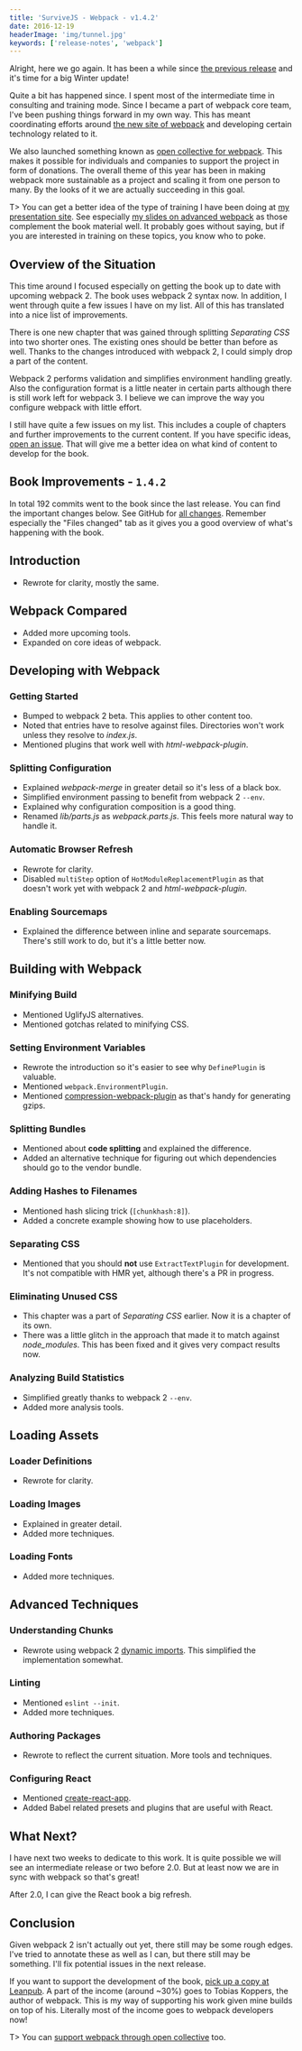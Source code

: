 ```yaml
---
title: 'SurviveJS - Webpack - v1.4.2'
date: 2016-12-19
headerImage: 'img/tunnel.jpg'
keywords: ['release-notes', 'webpack']
---
```


Alright, here we go again. It has been a while since [the previous release](../survivejs-webpack-131) and it's time for a big Winter update!

Quite a bit has happened since. I spent most of the intermediate time in consulting and training mode. Since I became a part of webpack core team, I've been pushing things forward in my own way. This has meant coordinating efforts around [the new site of webpack](https://webpack.js.org/) and developing certain technology related to it.

We also launched something known as [open collective for webpack](https://opencollective.com/webpack). This makes it possible for individuals and companies to support the project in form of donations. The overall theme of this year has been in making webpack more sustainable as a project and scaling it from one person to many. By the looks of it we are actually succeeding in this goal.

T> You can get a better idea of the type of training I have been doing at [my presentation site](https://presentations.survivejs.com/). See especially [my slides on advanced webpack](http://presentations.survivejs.com/advanced-webpack/) as those complement the book material well. It probably goes without saying, but if you are interested in training on these topics, you know who to poke.

## Overview of the Situation

This time around I focused especially on getting the book up to date with upcoming webpack 2. The book uses webpack 2 syntax now. In addition, I went through quite a few issues I have on my list. All of this has translated into a nice list of improvements.

There is one new chapter that was gained through splitting *Separating CSS* into two shorter ones. The existing ones should be better than before as well. Thanks to the changes introduced with webpack 2, I could simply drop a part of the content.

Webpack 2 performs validation and simplifies environment handling greatly. Also the configuration format is a little neater in certain parts although there is still work left for webpack 3. I believe we can improve the way you configure webpack with little effort.

I still have quite a few issues on my list. This includes a couple of chapters and further improvements to the current content. If you have specific ideas, [open an issue](https://github.com/survivejs/webpack/issues). That will give me a better idea on what kind of content to develop for the book.

## Book Improvements - `1.4.2`

In total 192 commits went to the book since the last release. You can find the important changes below. See GitHub for [all changes](https://github.com/survivejs/webpack/compare/v1.3.0...v1.4.2). Remember especially the "Files changed" tab as it gives you a good overview of what's happening with the book.

## Introduction

* Rewrote for clarity, mostly the same.

## Webpack Compared

* Added more upcoming tools.
* Expanded on core ideas of webpack.

## Developing with Webpack

### Getting Started

* Bumped to webpack 2 beta. This applies to other content too.
* Noted that entries have to resolve against files. Directories won't work unless they resolve to *index.js*.
* Mentioned plugins that work well with *html-webpack-plugin*.

### Splitting Configuration

* Explained *webpack-merge* in greater detail so it's less of a black box.
* Simplified environment passing to benefit from webpack 2 `--env`.
* Explained why configuration composition is a good thing.
* Renamed *lib/parts.js* as *webpack.parts.js*. This feels more natural way to handle it.

### Automatic Browser Refresh

* Rewrote for clarity.
* Disabled `multiStep` option of `HotModuleReplacementPlugin` as that doesn't work yet with webpack 2 and *html-webpack-plugin*.

### Enabling Sourcemaps

* Explained the difference between inline and separate sourcemaps. There's still work to do, but it's a little better now.

## Building with Webpack

### Minifying Build

* Mentioned UglifyJS alternatives.
* Mentioned gotchas related to minifying CSS.

### Setting Environment Variables

* Rewrote the introduction so it's easier to see why `DefinePlugin` is valuable.
* Mentioned `webpack.EnvironmentPlugin`.
* Mentioned [compression-webpack-plugin](https://www.npmjs.com/package/compression-webpack-plugin) as that's handy for generating gzips.

### Splitting Bundles

* Mentioned about **code splitting** and explained the difference.
* Added an alternative technique for figuring out which dependencies should go to the vendor bundle.

### Adding Hashes to Filenames

* Mentioned hash slicing trick (`[chunkhash:8]`).
* Added a concrete example showing how to use placeholders.

### Separating CSS

* Mentioned that you should **not** use `ExtractTextPlugin` for development. It's not compatible with HMR yet, although there's a PR in progress.

### Eliminating Unused CSS

* This chapter was a part of *Separating CSS* earlier. Now it is a chapter of its own.
* There was a little glitch in the approach that made it to match against *node_modules*. This has been fixed and it gives very compact results now.

### Analyzing Build Statistics

* Simplified greatly thanks to webpack 2 `--env`.
* Added more analysis tools.

## Loading Assets

### Loader Definitions

* Rewrote for clarity.

### Loading Images

* Explained in greater detail.
* Added more techniques.

### Loading Fonts

* Added more techniques.

## Advanced Techniques

### Understanding Chunks

* Rewrote using webpack 2 [dynamic imports](https://github.com/tc39/proposal-dynamic-import). This simplified the implementation somewhat.

### Linting

* Mentioned `eslint --init`.
* Added more techniques.

### Authoring Packages

* Rewrote to reflect the current situation. More tools and techniques.

### Configuring React

* Mentioned [create-react-app](https://www.npmjs.com/package/create-react-app).
* Added Babel related presets and plugins that are useful with React.

## What Next?

I have next two weeks to dedicate to this work. It is quite possible we will see an intermediate release or two before 2.0. But at least now we are in sync with webpack so that's great!

After 2.0, I can give the React book a big refresh.

## Conclusion

Given webpack 2 isn't actually out yet, there still may be some rough edges. I've tried to annotate these as well as I can, but there still may be something. I'll fix potential issues in the next release.

If you want to support the development of the book, [pick up a copy at Leanpub](https://leanpub.com/survivejs-webpack). A part of the income (around ~30%) goes to Tobias Koppers, the author of webpack. This is my way of supporting his work given mine builds on top of his. Literally most of the income goes to webpack developers now!

T> You can [support webpack through open collective](https://opencollective.com/webpack) too.
